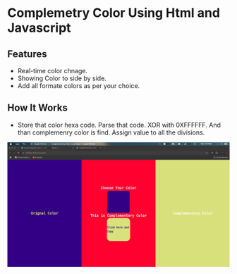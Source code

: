 # Complemetry Color Using Html and Javascript

## Features

- Real-time color chnage.
- Showing Color to side by side.
- Add all formate colors as per your choice.

## How It Works

- Store that color hexa code. Parse that code. XOR with 0XFFFFFF. And than complemenry color is find. Assign value to all the divisions.

![Complemenry Color Code Screenshot](./image.png)